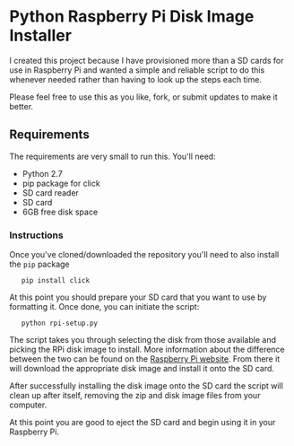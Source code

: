 # Python Raspberry Pi Disk Image Installer 

I created this project because I have provisioned more than a SD cards for use in Raspberry Pi and wanted a simple and reliable script to do this whenever needed rather than having to look up the steps each time.

Please feel free to use this as you like, fork, or submit updates to make it better. 

## Requirements 

The requirements are very small to run this. You'll need: 

  - Python 2.7
  - pip package for click
  - SD card reader
  - SD card
  - 6GB free disk space

### Instructions

Once you've cloned/downloaded the repository you'll need to also install the `pip` package

```
   pip install click
```

At this point you should prepare your SD card that you want to use by formatting it. Once done, you can initiate the script: 

```
   python rpi-setup.py
```

The script takes you through selecting the disk from those available and picking the RPi disk image to install. More information about the difference between the two can be found on the [Raspberry Pi website](https://www.raspberrypi.org/downloads/raspbian/). From there it will download the appropriate disk image and install it onto the SD card.

After successfully installing the disk image onto the SD card the script will clean up after itself, removing the zip and disk image files from your computer.

At this point you are good to eject the SD card and begin using it in your Raspberry Pi.